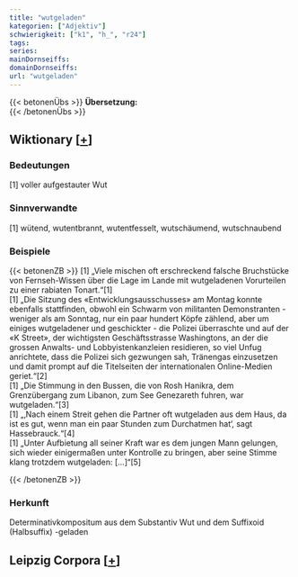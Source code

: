 ```yaml
---
title: "wutgeladen"
kategorien: ["Adjektiv"]
schwierigkeit: ["k1", "h_", "r24"]
tags:
series:
mainDornseiffs:
domainDornseiffs:
url: "wutgeladen"
---
```


{{< betonenÜbs >}}
**Übersetzung:**  
{{< /betonenÜbs >}}

## Wiktionary [[+](https://de.wiktionary.org/wiki/wutgeladen)]

### Bedeutungen
[1] voller aufgestauter Wut  

### Sinnverwandte
[1] wütend, wutentbrannt, wutentfesselt, wutschäumend, wutschnaubend  

### Beispiele
{{< betonenZB >}}
[1] „Viele mischen oft erschreckend falsche Bruchstücke von Fernseh-Wissen über die Lage im Lande mit wutgeladenen Vorurteilen zu einer rabiaten Tonart.“[1]  
[1] „Die Sitzung des «Entwicklungsausschusses» am Montag konnte ebenfalls stattfinden, obwohl ein Schwarm von militanten Demonstranten - weniger als am Sonntag, nur ein paar hundert Köpfe zählend, aber um einiges wutgeladener und geschickter - die Polizei überraschte und auf der «K Street», der wichtigsten Geschäftsstrasse Washingtons, an der die grossen Anwalts- und Lobbyistenkanzleien residieren, so viel Unfug anrichtete, dass die Polizei sich gezwungen sah, Tränengas einzusetzen und damit prompt auf die Titelseiten der internationalen Online-Medien geriet.“[2]  
[1] „Die Stimmung in den Bussen, die von Rosh Hanikra, dem Grenzübergang zum Libanon, zum See Genezareth fuhren, war wutgeladen.“[3]  
[1] „‚Nach einem Streit gehen die Partner oft wutgeladen aus dem Haus, da ist es gut, wenn man ein paar Stunden zum Durchatmen hat‘, sagt Hassebrauck.“[4]  
[1] „Unter Aufbietung all seiner Kraft war es dem jungen Mann gelungen, sich wieder einigermaßen unter Kontrolle zu bringen, aber seine Stimme klang trotzdem wutgeladen: […]“[5]  

{{< /betonenZB >}}
### Herkunft
Determinativkompositum aus dem Substantiv Wut und dem Suffixoid (Halbsuffix) -geladen  


## Leipzig Corpora [[+](https://corpora.uni-leipzig.de/en/res?word=wutgeladen&corpusId=deu_newscrawl-public_2018)]

